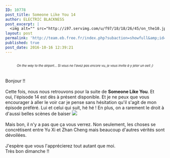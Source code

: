 ```yaml
---
ID: 10778
post_title: Someone Like You 14
author: ELECTRIC BLACKNESS
post_excerpt: |
  <img alt="" src="http://i97.servimg.com/u/f97/18/18/26/45/on_the10.jpg"><div align="center"><i>On the way to the airport... Si vous ne l'avez pas encore vu, je vous invite &agrave; y jeter un oeil ;)<br></i></div><br><br>Bonjour !!<br><br>Cette fois, nous nous retrouvons pour la suite de <b>Someone Like You</b>. Et oui,&nbsp;l'&eacute;pisode 14 est d&egrave;s &agrave; pr&eacute;sent disponible. Et je ne peux que vous encourager &agrave; aller le voir car je pense sans h&eacute;sitation qu'il s'agit de mon &eacute;pisode pr&eacute;f&eacute;r&eacute;. Lui et celui qui suit, h&eacute; h&eacute; ! En plus, on a rarement le droit &agrave; d'aussi belles sc&egrave;nes de baiser <img src="http://team.eb.free.fr/gestion/data/emoticons/tongue.gif"><br><br>Mais bon, il n'y a pas que &ccedil;a vous verrez. Non seulement, les choses se concr&eacute;tisent entre Yu Xi et Zhan Cheng mais beaucoup d'autres v&eacute;rit&eacute;s sont d&eacute;voil&eacute;es. <br><br>J'esp&egrave;re que vous l'appr&eacute;cierez tout autant que moi.<br>Tr&egrave;s bon dimanche !!<br><br>
layout: post
permalink: 'http://team.eb.free.fr/index.php?subaction=showfull&amp;id=1476614361&amp;archive='
published: true
post_date: 2016-10-16 12:39:21
---
```

<img alt="" src="http://i97.servimg.com/u/f97/18/18/26/45/on_the10.jpg" style="border: none;" /><div align="center"><font size="1"><i>On the way to the airport... Si vous ne l'avez pas encore vu, je vous invite &#224; y jeter un oeil ;)<br /></i></font></div><br /><br />Bonjour !!<br /><br />Cette fois, nous nous retrouvons pour la suite de <b>Someone Like You</b>. Et oui,&nbsp;l'&#233;pisode 14 est d&#232;s &#224; pr&#233;sent disponible. Et je ne peux que vous encourager &#224; aller le voir car je pense sans h&#233;sitation qu'il s'agit de mon &#233;pisode pr&#233;f&#233;r&#233;. Lui et celui qui suit, h&#233; h&#233; ! En plus, on a rarement le droit &#224; d'aussi belles sc&#232;nes de baiser <img src="http://team.eb.free.fr/gestion/data/emoticons/tongue.gif"><br /><br />Mais bon, il n'y a pas que &#231;a vous verrez. Non seulement, les choses se concr&#233;tisent entre Yu Xi et Zhan Cheng mais beaucoup d'autres v&#233;rit&#233;s sont d&#233;voil&#233;es. <br /><br />J'esp&#232;re que vous l'appr&#233;cierez tout autant que moi.<br />Tr&#232;s bon dimanche !!<br /><br />